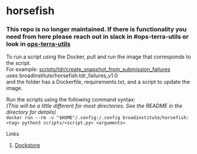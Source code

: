 # horsefish

### This repo is no longer maintained. If there is functionality you need from here please reach out in slack in #ops-terra-utils or look in [ops-terra-utils](https://github.com/broadinstitute/ops-terra-utils) 

To run a script using the Docker, pull and run the image that corresponds to the script. \
For example:
[scripts/tdr/create_snapshot_from_submission_failures](scripts/tdr/create_snapshot_from_submission_failures) \
uses broadinstitute/horsefish:tdr_failures_v1.0 \
and the folder has a Dockerfile, requirements.txt, and a script to update the image.

Run the scripts using the following command syntax:\
_(This will be a little different for most directories. See the README in the directory for details)_ \
`docker run --rm -v "$HOME"/.config:/.config broadinstitute/horsefish:<tag> python3 scripts/<script.py> <arguments>`

Links
1. [Dockstore](https://dockstore.org/workflows/github.com/broadinstitute/horsefish/monitor_submission:master?tab=info)
